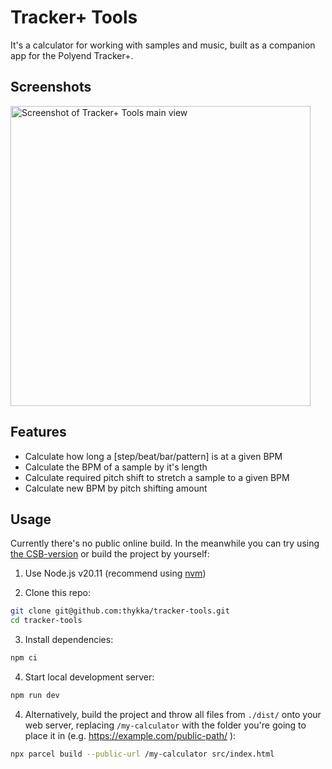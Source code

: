 # Tracker+ Tools

It's a calculator for working with samples and music, built as a companion app for the Polyend Tracker+.

## Screenshots
<img src="https://github.com/user-attachments/assets/77a7745b-1b95-4bd4-81da-aa69528e1903" alt="Screenshot of Tracker+ Tools main view" width="480" />

## Features

- Calculate how long a [step/beat/bar/pattern] is at a given BPM
- Calculate the BPM of a sample by it's length
- Calculate required pitch shift to stretch a sample to a given BPM
- Calculate new BPM by pitch shifting amount

## Usage

Currently there's no public online build. In the meanwhile you can try using [the CSB-version](https://zfzt88-1234.csb.app/) or build the project by yourself:

1. Use Node.js v20.11 (recommend using [nvm](https://github.com/nvm-sh/nvm))

3. Clone this repo:
```sh
git clone git@github.com:thykka/tracker-tools.git
cd tracker-tools
```

3. Install dependencies:
```sh
npm ci
```

4. Start local development server:
```sh
npm run dev
```
4. Alternatively, build the project and throw all files from `./dist/` onto your web server, replacing `/my-calculator` with the folder you're going to place it in (e.g. https://example.com/public-path/ ):
```sh
npx parcel build --public-url /my-calculator src/index.html
```
